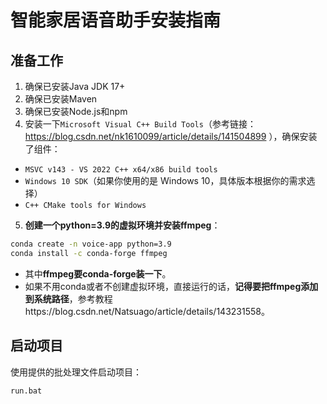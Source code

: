 # 智能家居语音助手安装指南

## 准备工作

1. 确保已安装Java JDK 17+
2. 确保已安装Maven
3. 确保已安装Node.js和npm
4. 安装一下`Microsoft Visual C++ Build Tools`（参考链接：https://blog.csdn.net/nk1610099/article/details/141504899 ），确保安装了组件：
- `MSVC v143 - VS 2022 C++ x64/x86 build tools`
- `Windows 10 SDK`（如果你使用的是 Windows 10，具体版本根据你的需求选择）
- `C++ CMake tools for Windows`

5. **创建一个python=3.9的虚拟环境并安装ffmpeg**：
```bash
conda create -n voice-app python=3.9
conda install -c conda-forge ffmpeg
```
* 其中**ffmpeg要conda-forge装一下**。
* 如果不用conda或者不创建虚拟环境，直接运行的话，**记得要把ffmpeg添加到系统路径**，参考教程https://blog.csdn.net/Natsuago/article/details/143231558。

## 启动项目

使用提供的批处理文件启动项目：

```bash
run.bat
```
